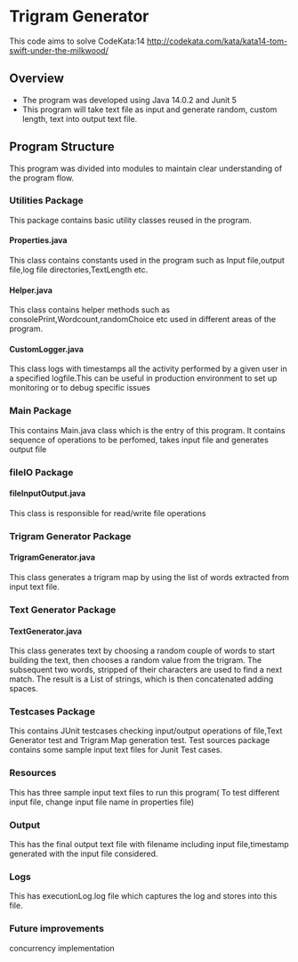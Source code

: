 # Trigram Generator

This code aims to solve CodeKata:14  http://codekata.com/kata/kata14-tom-swift-under-the-milkwood/

## Overview

* The program was developed using Java 14.0.2 and Junit 5
* This program will take text file as input and generate random, custom length, text into output text file.
## Program Structure
This program was divided into modules to maintain clear understanding of the program flow.
### Utilities Package
This package contains basic utility classes reused in the program.
#### Properties.java  
This class contains constants used in the program such as Input file,output file,log file directories,TextLength etc.
#### Helper.java
This class contains helper methods such as consolePrint,Wordcount,randomChoice etc used in different areas of the program.
#### CustomLogger.java
This class logs with timestamps all the activity performed by a given user in a specified logfile.This can be useful in production environment to set up monitoring or to debug specific issues
### Main Package
This contains Main.java class which is the entry of this program. It contains sequence of operations to be perfomed, takes input file and generates output file
### fileIO Package
#### fileInputOutput.java 
This class is responsible for read/write file operations
### Trigram Generator Package
#### TrigramGenerator.java
This class generates a trigram map by using the list of words extracted from input text file.
### Text Generator Package
#### TextGenerator.java
This class generates text by choosing a random couple of words to start building the text, then chooses a random value from the trigram. The subsequent two words, stripped of their characters are used to find a next match. The result is a List of strings, which is then concatenated adding spaces.
### Testcases Package
This contains JUnit testcases checking input/output operations of file,Text Generator test and Trigram Map generation test.
Test sources package contains some sample input text files for Junit Test cases.
### Resources
This has three sample input text files to run this program( To test different input file, change input file name in properties file)
### Output
This has the final output text file with filename including input file,timestamp generated with the input file considered.
### Logs
This has executionLog.log file which captures the log and stores into this file.
### Future improvements
concurrency implementation
